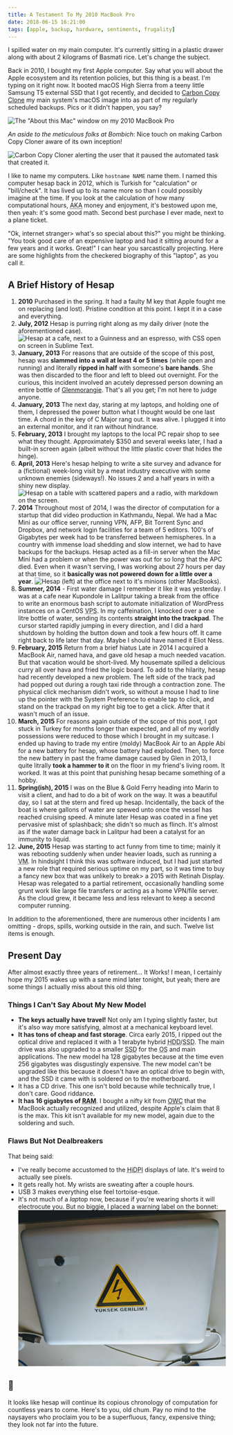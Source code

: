 ```yaml
---
title: A Testament To My 2010 MacBook Pro
date: 2018-06-15 16:21:00
tags: [apple, backup, hardware, sentiments, frugality]
---
```


I spilled water on my main computer. It's currently sitting in a plastic drawer
along with about 2 kilograms of Basmati rice. Let's change the subject.

Back in 2010, I bought my first Apple computer. Say what you will about the
Apple ecosystem and its retention policies, but this thing is a beast. I'm
typing on it right now. It booted macOS High Sierra from a teeny little Samsung
T5 external SSD that I got recently, and decided to [Carbon Copy
Clone](https://bombich.com/) my main system's macOS image into as part of my
regularly scheduled backups. Pics or it didn't happen, you say?

![The "About this Mac" window on my 2010 MacBook
Pro](/assets/images/hesap-about.jpg)

*An aside to the meticulous folks at Bombich*: Nice touch on making Carbon Copy Cloner aware of its own inception!

![Carbon Copy Cloner alerting the user that it paused the automated task that
created it.](/assets/images/hesap-ccc-is-nice.png)

I like to name my computers. Like `hostname NAME` name them. I named this
computer hesap back in 2012, which is Turkish for "calculation" or "bill/check".
It has lived up to its name more so than I could possibly imagine at the time.
If you look at the calculation of how many computational hours, <abbr
title="Also Known As">AKA</abbr> money and enjoyment, it's bestowed upon me,
then yeah: it's some good math. Second best purchase I ever made, next to a
plane ticket.

"Ok, internet stranger> what's so special about this?" you might be thinking.
"You took good care of an expensive laptop and had it sitting around for
a few years and it works. Great!" I can hear you sarcastically projecting. Here
are some highlights from the checkered biography of this "laptop", as you call
it.

## A Brief History of Hesap

1. **<time datetime="2010">2010</time>** Purchased in the spring. It had a
   faulty M key that Apple fought me on replacing (and lost). Pristine condition
   at this point. I kept it in a case and everything.
2. **<time datetime="2012-07-14">July, 2012</time>** Hesap is purring right
   along as my daily driver (note the aforementioned case).  ![Hesap at a cafe,
   next to a Guinness and an espresso, with CSS open on screen in Sublime
   Text.](/assets/images/hesap-guinness-espresso.jpg)
2. **<time datetime="2013-01">January, 2013</time>** For reasons that are
   outside of the scope of this post, hesap was **slammed into a wall at least 4
   or 5 times** (while open and running) and literally **ripped in half** with
   someone's **bare hands**. She was then discarded to the floor and left to
   bleed out overnight.  For the curious, this incident involved an acutely
   depressed person downing an entire bottle of
   [Glenmorangie](https://www.glenmorangie.com/Official-Site). That's all you
   get; I'm not here to judge anyone.
3. **<time datetime="2013-01">January, 2013</time>** The next day, staring at my
   laptops, and holding one of them, I depressed the power button what I thought
   would be one last time. A chord in the key of C Major rang out.  It was
   alive. I plugged it into an external monitor, and it ran without hindrance.
4. **<time datetime="2013-02">February, 2013</time>** I brought my laptops to
   the local PC repair shop to see what they thought.  Approximately $350 and
   several weeks later, I had a built-in screen again (albeit without the little
   plastic cover that hides the hinge).
2. **<time datetime="2013-04-17">April, 2013</time>** Here's hesap helping to
   write a site survey and advance for a (fictional) week-long visit by a meat
   industry executive with some unknown enemies (sideways!). No issues 2 and a
   half years in with a shiny new display.  
   ![Hesap on a table with scattered papers and a radio, with markdown on the
   screen.](/assets/images/hesap-bodyguard-school.jpg)
5. **<time datetime="2014">2014</time>** Throughout most of 2014, I was the
   director of computation for a startup that did video production in Kathmandu,
   Nepal. We had a Mac Mini as our office server, running VPN, AFP, Bit Torrent
   Sync and Dropbox, and network login facilities for a team of 5 editors. 100's
   of Gigabytes per week had to be transferred between hemispheres. In a country
   with immense load shedding and slow internet, we had to have backups for the
   backups. Hesap acted as a fill-in server when the Mac Mini had a problem or
   when the power was out for so long that the APC died. Even when it wasn't
   serving, I was working about 27 hours per day at that time, so it **basically
   was not powered down for a little over a year**.  ![Hesap (left) at the
   office next to it's minions (other
   MacBooks).](/assets/images/hesap-goes-to-kathmandu.jpg)
5. **<time datetime="2014">Summer, 2014</time>** - First water damage I remember
   it like it was yesterday. I was at a cafe near Kupondole in Lalitpur taking a
   break from the office to write an enormous bash script to automate
   initialization of WordPress instances on a CentOS <abbr title="Virtual
   Private Server">VPS</abbr>. In my caffeination, I knocked over a one litre
   bottle of water, sending its contents **straight into the trackpad**. The
   cursor started rapidly jumping in every direction, and I did a hard shutdown
   by holding the button down and took a few hours off. It came right back to
   life later that day. Maybe I should have named it Eliot Ness.
6. **<time datetime="2015-02">February, 2015</time>** Return from a brief hiatus
   Late in 2014 I acquired a MacBook Air, named hava, and gave old hesap a much
   needed vacation. But that vacation would be short-lived. My housemate spilled
   a delicious curry all over hava and fried the logic board. To add to the
   hilarity, hesap had recently developed a new problem. The left side of the
   track pad had popped out during a rough taxi ride through a contraction zone.
   The physical click mechanism didn't work, so without a mouse I had to line up
   the pointer with the System Preference to enable tap to click, and stand on
   the trackpad on my right big toe to get a click. After that it wasn't much of
   an issue.
7. **<time datetime="2015-03">March, 2015</time>** For reasons again outside of
   the scope of this post, I got stuck in Turkey for months longer than
   expected, and all of my worldly possessions were reduced to those which I
   brought in my suitcase.  I ended up having to trade my entire (moldy) MacBook
   Air to an Apple Abi for a new battery for hesap, whose battery had exploded.
   Then, to force the new battery in past the frame damage caused by Glen in
   2013, I quite litrally **took a hammer to it** on the floor in my friend's
   living room. It worked. It was at this point that punishing hesap became
   something of a hobby.
8. **<time datetime="2015">Spring(ish), 2015</time>** I was on the Blue &amp;
   Gold Ferry heading into Marin to visit a client, and had to do a bit of work
   on the way. It was a beautiful day, so I sat at the stern and fired up hesap.
   Incidentally, the back of the boat is where gallons of water are spewed unto
   once the vessel has reached cruising speed. A minute later Hesap was coated
   in a fine yet pervasive mist of splashback; she didn't so much as flinch.
   It's almost as if the water damage back in Lalitpur had been a catalyst for
   an immunity to liquid.
9. **<time datetime="2015-06">June, 2015</time>** Hesap was starting to act
   funny from time to time; mainly it was rebooting suddenly when under heavier
   loads, such as running a <abbr title="Virtual Machine">VM</abbr>. In
   hindsight I think this was software induced, but I had just started a new
   role that required serious uptime on my part, so it was time to buy a fancy
   new box that was unlikely to break> a 2015 with Retina<span
   class="jk">h</span> Display. Hesap was relegated to a partial retirement,
   occasionally handling some grunt work like large file transfers or acting as
   a home VPN/file server. As the cloud grew, it became less and less relevant
   to keep a second computer running.

In addition to the aforementioned, there are numerous other incidents I am
omitting - drops, spills, working outside in the rain, and such. Twelve list
items is enough.

## Present Day

After almost exactly three years of retirement... It Works! I mean, I certainly
hope my 2015 wakes up with a sane mind later tonight, but yeah; there are some
things I actually miss about this old thing.

### Things I Can't Say About My New Model

- **The keys actually have travel!** Not only am I typing slightly faster, but
it's also way more satisfying, almost at a mechanical keyboard level.
- **It has tons of cheap and fast storage**. Circa early 2015, I ripped out the
optical drive and replaced it with a 1 terabyte hybrid <abbr title="Hard Disk
Drive">HDD</abbr>/<abbr title="Solid State Drive">SSD</abbr>. The main drive was
also upgraded to a smaller <abbr title="Solid State Drive">SSD</abbr> for the
<abbr title="Operating System">OS</abbr> and main applications. The new model ha
128 gigabytes because at the time even 256 gigabytes was disgustingly expensive.
The new model can't be upgraded like this because it doesn't have an optical
drive to begin with, and the SSD it came with is soldered on to the motherboard.
- It has a CD drive. This one isn't bold because while technically true, I don't
care. Good riddance.
- **It has 16 gigabytes of <abbr title="Random Access Memory">RAM</abbr>**. I
bought a nifty kit from [OWC](https://www.macsales.com/) that the MacBook
actually recognized and utilized, despite Apple's claim that 8 is the max. This
kit isn't available for my new model, again due to the soldering and such.

### Flaws But Not Dealbreakers

That being said:

- I've really become accustomed to the <abbr title="High Dots Per Inch">HiDPI</abbr> displays of late. It's weird to
actually see pixels.
- It gets really hot. My wrists are sweating after a couple hours.
- USB 3 makes everything else feel tortoise-esque. 
- It's not much of a *lap*top now, because if you're wearing shorts it will
electrocute you. But no biggie, I placed a warning label on the bonnet:
  ![hesap with a sticker saying "yüksek gerilim", Turkish for "high voltage".](/assets/images/hesap-yuksek-gerilim.jpg)

## 🍻

It looks like hesap will continue its copious chronology of computation for
countless years to come. Here's to you, old chum. Pay no mind to the naysayers
who proclaim you to be a superfluous, fancy, expensive thing; they look not far
into the future. 
